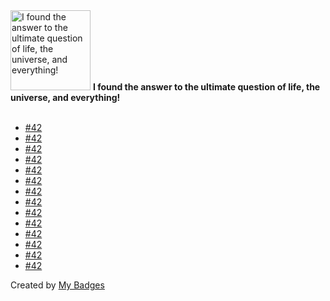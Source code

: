 <img src="https://my-badges.github.io/my-badges/the-ultimate-question.png" alt="I found the answer to the ultimate question of life, the universe, and everything!" title="I found the answer to the ultimate question of life, the universe, and everything!" width="128">
<strong>I found the answer to the ultimate question of life, the universe, and everything!</strong>
<br><br>

- <a href="https://github.com/AlekSi/golang-tip/issues/42">#42</a>
- <a href="https://github.com/go-reform/reform/issues/42">#42</a>
- <a href="https://github.com/variadico/noti/issues/42">#42</a>
- <a href="https://github.com/maddyblue/esc/issues/42">#42</a>
- <a href="https://github.com/AlekSi/talos/issues/42">#42</a>
- <a href="https://github.com/FerretDB/dance/issues/42">#42</a>
- <a href="https://github.com/twisted/txmongo/issues/42">#42</a>
- <a href="https://github.com/percona/qan-agent/issues/42">#42</a>
- <a href="https://github.com/percona/pmm-server/issues/42">#42</a>
- <a href="https://github.com/gosh-lang/gosh/issues/42">#42</a>
- <a href="https://github.com/percona/pmm-admin/issues/42">#42</a>
- <a href="https://github.com/percona/pmm-update/issues/42">#42</a>
- <a href="https://github.com/siderolabs/kubelet/issues/42">#42</a>
- <a href="https://github.com/cosi-project/runtime/issues/42">#42</a>


Created by <a href="https://github.com/my-badges/my-badges">My Badges</a>